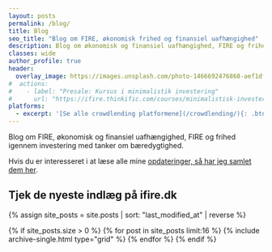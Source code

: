 ```yaml
---
layout: posts
permalink: /blog/
title: Blog
seo_title: "Blog om FIRE, økonomisk frihed og finansiel uafhængighed"
description: Blog om økonomisk og finansiel uafhængighed, FIRE og frihed igennem investering med tanker om bæredygtighed.
classes: wide
author_profile: true
header:
  overlay_image: https://images.unsplash.com/photo-1466692476868-aef1dfb1e735?ixlib=rb-1.2.1&ixid=eyJhcHBfaWQiOjEyMDd9&auto=format&fit=crop&w=1500&q=80
#  actions:
#    - label: "Presale: Kursus i minimalistik investering"
#      url: "https://ifire.thinkific.com/courses/minimalistisk-investering"
platforms:
  - excerpt: '[Se alle crowdlending platformene](/crowdlending/){: .btn .btn--large .btn--success }'
---
```


Blog om FIRE, økonomisk og finansiel uafhængighed, FIRE og frihed igennem investering med tanker om bæredygtighed.

Hvis du er interesseret i at læse alle mine [opdateringer, så har jeg samlet dem her](/opdateringer/).

<h2>Tjek de nyeste indlæg på ifire.dk</h2>

<div class="feature__wrapper">

{% assign site_posts = site.posts | sort: "last_modified_at" | reverse %}

{% if site_posts.size > 0 %}
  {% for post in site_posts limit:16 %}
    {% include archive-single.html type="grid" %}
  {% endfor %}
{% endif %}

</div>
